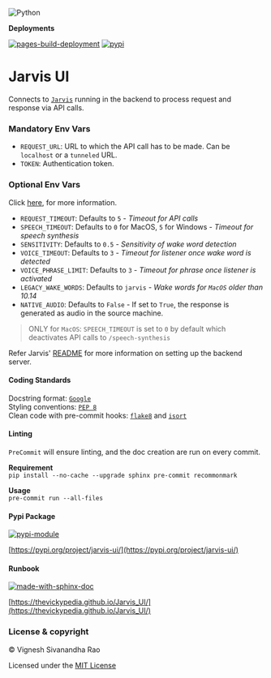 ![Python](https://img.shields.io/badge/python-3.8%20%7C%203.9%20%7C%203.10-blue)

**Deployments**

[![pages-build-deployment](https://github.com/thevickypedia/Jarvis_UI/actions/workflows/pages/pages-build-deployment/badge.svg)](https://github.com/thevickypedia/Jarvis_UI/actions/workflows/pages/pages-build-deployment)
[![pypi](https://github.com/thevickypedia/Jarvis_UI/actions/workflows/python-publish.yml/badge.svg)](https://github.com/thevickypedia/Jarvis_UI/actions/workflows/python-publish.yml)

# Jarvis UI

Connects to [`Jarvis`](https://github.com/thevickypedia/Jarvis/blob/master/api/fast.py) running in the backend to process request and response via API calls.

### Mandatory Env Vars
- `REQUEST_URL`: URL to which the API call has to be made. Can be `localhost` or a `tunneled` URL.
- `TOKEN`: Authentication token.

### Optional Env Vars
Click [here](https://github.com/thevickypedia/Jarvis#env-variables), for more information.
- `REQUEST_TIMEOUT`: Defaults to `5` - _Timeout for API calls_
- `SPEECH_TIMEOUT`: Defaults to `0` for MacOS, `5` for Windows - _Timeout for speech synthesis_
- `SENSITIVITY`: Defaults to `0.5` - _Sensitivity of wake word detection_
- `VOICE_TIMEOUT`: Defaults to `3` - _Timeout for listener once wake word is detected_
- `VOICE_PHRASE_LIMIT`: Defaults to `3` - _Timeout for phrase once listener is activated_
- `LEGACY_WAKE_WORDS`: Defaults to `jarvis` - _Wake words for `MacOS` older than 10.14_
- `NATIVE_AUDIO`: Defaults to `False` - If set to `True`, the response is generated as audio in the source machine.

> ONLY for `MacOS`: `SPEECH_TIMEOUT` is set to `0` by default which deactivates API calls to `/speech-synthesis`

Refer Jarvis' [README](https://github.com/thevickypedia/Jarvis/blob/master/README.md) for more information on setting up the backend server.

#### Coding Standards
Docstring format: [`Google`](https://google.github.io/styleguide/pyguide.html#38-comments-and-docstrings) <br>
Styling conventions: [`PEP 8`](https://www.python.org/dev/peps/pep-0008/) <br>
Clean code with pre-commit hooks: [`flake8`](https://flake8.pycqa.org/en/latest/) and 
[`isort`](https://pycqa.github.io/isort/)

#### Linting
`PreCommit` will ensure linting, and the doc creation are run on every commit.

**Requirement**
<br>
`pip install --no-cache --upgrade sphinx pre-commit recommonmark`

**Usage**
<br>
`pre-commit run --all-files`

#### Pypi Package
[![pypi-module](https://img.shields.io/badge/Software%20Repository-pypi-1f425f.svg)](https://packaging.python.org/tutorials/packaging-projects/)

[https://pypi.org/project/jarvis-ui/](https://pypi.org/project/jarvis-ui/)

#### Runbook
[![made-with-sphinx-doc](https://img.shields.io/badge/Code%20Docs-Sphinx-1f425f.svg)](https://www.sphinx-doc.org/en/master/man/sphinx-autogen.html)

[https://thevickypedia.github.io/Jarvis_UI/](https://thevickypedia.github.io/Jarvis_UI/)

### License & copyright

&copy; Vignesh Sivanandha Rao

Licensed under the [MIT License](https://github.com/thevickypedia/Jarvis_UI/blob/main/LICENSE)
